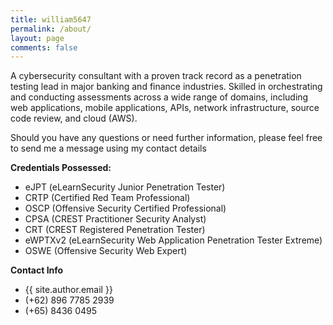 ```yaml
---
title: william5647
permalink: /about/
layout: page
comments: false
---
```


A cybersecurity consultant with a proven track record as a penetration testing lead in major banking and finance industries. Skilled in orchestrating and conducting assessments across a wide range of domains, including web applications, mobile applications, APIs, network infrastructure, source code review, and cloud (AWS).

Should you have any questions or need further information, please feel free to send me a message using my contact details

**Credentials Possessed:**

- eJPT (eLearnSecurity Junior Penetration Tester)
- CRTP (Certified Red Team Professional)
- OSCP (Offensive Security Certified Professional)
- CPSA (CREST Practitioner Security Analyst)
- CRT (CREST Registered Penetration Tester)
- eWPTXv2 (eLearnSecurity Web Application Penetration Tester Extreme)
- OSWE (Offensive Security Web Expert)

**Contact Info**

- {{ site.author.email }}
- (+62) 896 7785 2939
- (+65) 8436 0495
